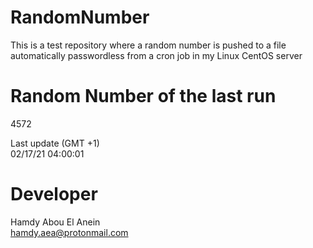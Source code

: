# RandomNumber    
This is a test repository where a random number is pushed to a file automatically passwordless from a cron job in my Linux CentOS server    
# Random Number of the last run   
4572
      
Last update (GMT +1)    
02/17/21 04:00:01
# Developer    
Hamdy Abou El Anein   
hamdy.aea@protonmail.com
